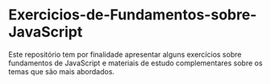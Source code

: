 # Exercicios-de-Fundamentos-sobre-JavaScript
Este repositório tem por finalidade apresentar alguns exercícios sobre fundamentos de JavaScript e materiais de estudo complementares sobre os temas que são mais abordados.

